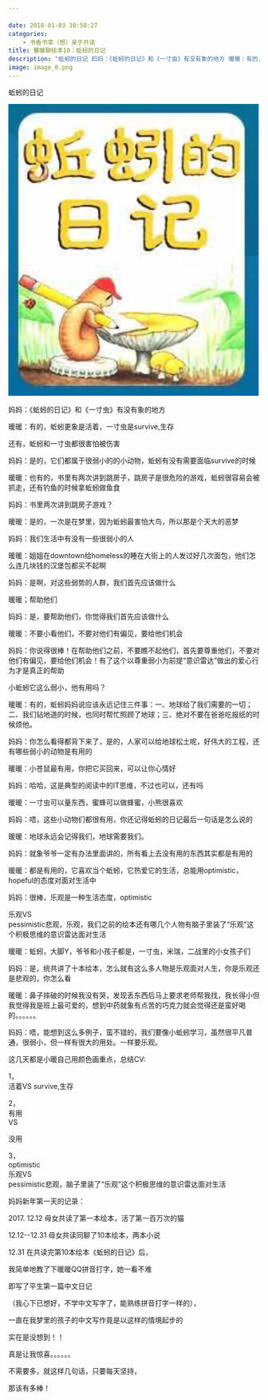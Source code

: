 ```yaml
---

date: 2018-01-03 10:50:27
categories:
    - 书香书享（想）亲子共读
title: 馨暖聊绘本10：蚯蚓的日记
description: "蚯蚓的日记 妈妈：《蚯蚓的日记》和《一寸虫》有没有象的地方 暖暖：有的，蚯蚓更象是活着，一寸虫是survive,生存 还有，蚯蚓和一寸虫都很害怕被伤害 妈妈：是的，它们都属于很弱小的的小动物，蚯蚓有没..."
image: image_0.png
---
```


蚯蚓的日记

![](image_0.png)

  
妈妈：《蚯蚓的日记》和《一寸虫》有没有象的地方

  
暖暖：有的，蚯蚓更象是活着，一寸虫是survive,生存

  
  
还有，蚯蚓和一寸虫都很害怕被伤害

  
妈妈：是的，它们都属于很弱小的的小动物，蚯蚓有没有需要面临survive的时候

  
暖暖：也有的，书里有两次讲到跳房子，跳房子是很危险的游戏，蚯蚓很容易会被抓走，还有钓鱼的时候拿蚯蚓做鱼食

  
妈妈：书里两次讲到跳房子游戏？

  
暖暖：是的，一次是在梦里，因为蚯蚓最害怕大鸟，所以那是个天大的恶梦

  
妈妈：我们生活中有没有一些很弱小的人

  
暖暖：姐姐在downtown给homeless的睡在大街上的人发过好几次面包，他们怎么连几块钱的汉堡包都买不起啊

  
妈妈：是啊，对这些弱势的人群，我们首先应该做什么

  
暖暖；帮助他们

  
妈妈：是，要帮助他们，你觉得我们首先应该做什么

  
暖暖：不要小看他们，不要对他们有偏见，要给他们机会

  
妈妈：你说得很棒！在帮助他们之前，不要瞧不起他们，首先要尊重他们，不要对他们有偏见，要给他们机会！有了这个以尊重弱小为前提“意识雷达”做出的爱心行为才是真正的帮助

  
  
小蚯蚓它这么弱小，他有用吗？

  
暖暖：有的，蚯蚓妈妈说应该永远记住三件事：一、地球给了我们需要的一切；二、我们钻地道的时候，也同时帮忙照顾了地球；三、绝对不要在爸爸吃报纸的时候烦他。

  
妈妈：你怎么看得都背下来了，是的，人家可以给地球松土呢，好伟大的工程，还有哪些弱小的动物是有用的

  
暖暖：小苍鼠最有用，你把它买回来，可以让你心情好

  
妈妈：哈哈，这是典型的阅读中的IT思维，不过也可以，还有吗

  
暖暖：一寸虫可以量东西，蜜蜂可以做蜂蜜，小熊很喜欢

  
妈妈：唔，这些小动物们都很有用，你还记得蚯蚓的日记最后一句话是怎么说的

  
暖暖：地球永远会记得我们，地球需要我们。

  
妈妈：就象爷爷一定有办法里面讲的，所有看上去没有用的东西其实都是有用的

  
暖暖：都是有用的，它喜欢当个蚯蚓，它热爱它的生活，总能用optimistic，hopeful的态度对面对生活中

  
妈妈：很棒，乐观是一种生活态度，optimistic  
  
乐观VS  
pessimistic悲观，乐观，我们之前的绘本还有哪几个人物有脑子里装了“乐观”这个积极思维的意识雷达面对生活

  
暖暖：蚯蚓，大脚Y，爷爷和小孩子都是，一寸虫，米瑞，二战里的小女孩子们

  
妈妈：是，统共讲了十本绘本，怎么就有这么多人物是乐观面对人生，你是乐观还是悲观的，你怎么看

  
暖暖：鼻子摔破的时候我没有哭，发现丢东西后马上要求老师帮我找，我长得小但我觉得我是班上最可爱的，想到中药就象有点苦的巧克力就会觉得还是蛮好喝的。。。。。。

  
妈妈：唔，能想到这么多例子，蛮不错的，我们要像小蚯蚓学习，虽然很平凡普通，很弱小，但一样有很大的用处。一样要乐观。

  
这几天都是小暖自己用颜色画重点，总结CV:

1，   
活着VS survive,生存

2，   
有用  
VS  
  
没用

3，   
optimistic   
乐观VS  
pessimistic悲观，脑子里装了“乐观”这个积极思维的意识雷达面对生活

  


  


  


妈妈新年第一天的记录：

  


2017\. 12.12  母女共读了第一本绘本，活了第一百万次的猫  
  
12.12--12.31 母女共读同聊了10本绘本，两本小说  
  
12.31 在共读完第10本绘本《蚯蚓的日记》后，  
  
我简单地教了下暖暖QQ拼音打字，她一看不难  
  
即写了平生第一篇中文日记  
  
（我心下已想好，不学中文写字了，能熟练拼音打字一样的），  
  
一直在我梦里的孩子的中文写作竟是以这样的情境起步的  
  
实在是没想到！！  
  
真是让我惊喜。。。。。。  
  
不需要多，就这样几句话，只要每天坚持，  
  
那该有多棒！